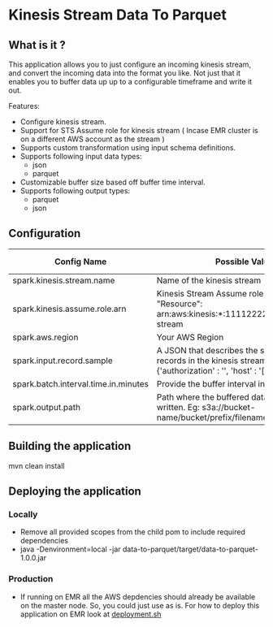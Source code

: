 # Kinesis Stream Data To Parquet

## What is it ?

This application allows you to just configure an incoming kinesis stream,
and convert the incoming data into the format you like. Not just that
it enables you to buffer data up up to a configurable timeframe and write it out.

Features:

* Configure kinesis stream.
* Support for STS Assume role for kinesis stream ( Incase EMR cluster is on a different
 AWS account as the stream )
* Supports  custom transformation using input schema definitions.
* Supports following input data types:
  - json
  - parquet
* Customizable buffer size based off buffer time interval.
* Supports following output types:
    - parquet
    - json

## Configuration

| Config Name                                        | Possible Values                                                                                                                                                | Data Type              |
|----------------------------------------------------|----------------------------------------------------------------------------------------------------------------------------------------------------------------|------------------------|
| spark.kinesis.stream.name                          | Name of the kinesis stream                                                                                                                                     | String                 |
| spark.kinesis.assume.role.arn                      | Kinesis Stream Assume role arn. Eg: "Resource": arn:aws:kinesis:*:111122223333:stream/my-stream                                                                | String                 |
| spark.aws.region                                   | Your AWS Region                                                                                                                                                | String                 |
| spark.input.record.sample                          | A JSON that describes the schema of the input records in the kinesis stream. Example: "{'authorization' : '', 'host' : '['abc', 'def']'}"                      | String                 |
| spark.batch.interval.time.in.minutes               | Provide the buffer interval in minutes.                                                                                                                        | String                 |
| spark.output.path                                  | Path where the buffered data needs to be written. Eg: s3a://bucket-name/bucket/prefix/filename                                                                 | String                 |


## Building the application

mvn clean install

## Deploying the application

### Locally

* Remove all provided scopes from the child pom to include required dependencies
* java -Denvironment=local -jar data-to-parquet/target/data-to-parquet-1.0.0.jar

### Production

* If running on EMR all the AWS depdencies should already be available
on the master node. So, you could just use as is. For how to deploy this application
on EMR look at [deployment.sh](scripts/deployment.sh)
